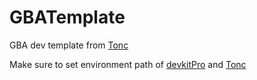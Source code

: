 # GBATemplate

GBA dev template from [Tonc](https://www.coranac.com/projects/#tonc)

Make sure to set environment path of [devkitPro](https://devkitpro.org/wiki/Getting_Started) and [Tonc](https://www.coranac.com/projects/#tonc)